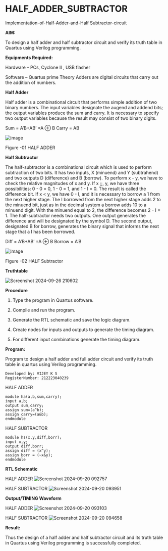 # HALF_ADDER_SUBTRACTOR

Implementation-of-Half-Adder-and-Half Subtractor-circuit

**AIM:**

To design a half adder and half subtractor circuit and verify its truth table in Quartus using Verilog programming.

**Equipments Required:**

Hardware – PCs, Cyclone II , USB flasher 

Software – Quartus prime Theory Adders are digital circuits that carry out the addition of numbers.

**Half Adder**

Half adder is a combinational circuit that performs simple addition of two binary numbers. The input variables designate the augend and addend bits; the output variables produce the sum and carry. It is necessary to specify two output variables because the result may consist of two binary digits.

Sum = A’B+AB’ =A ⊕ B Carry = AB

![image](https://github.com/naavaneetha/HALF_ADDER_SUBTRACTOR/assets/154305477/bd4a0b2c-cdbc-4184-ab08-81578f121e1f)

Figure -01 HALF ADDER

**Half Subtractor**

The half-subtractor is a combinational circuit which is used to perform subtraction of two bits. It has two inputs, X (minuend) and Y (subtrahend) and two outputs D (difference) and B (borrow). To perform x - y, we have to check the relative magnitudes of x and y. If x ;;, y, we have three possibilities: 0 - 0 = 0, 1 - 0 = 1, and 1 - I = 0. The result is called the difference bit. If x < y, we have 0 - I, and it is necessary to borrow a 1 from the next higher stage. The I borrowed from the next higher stage adds 2 to the minuend bit, just as in the decimal system a borrow adds 10 to a minuend digit. With the minuend equal to 2, the difference becomes 2 - I = 1. The half-subtractor needs two outputs. One output generates the difference and will be designated by the symbol D. The second output, designated B for borrow, generates the binary signal that informs the next stage that a I has been borrowed. 

Diff = A’B+AB’ =A ⊕ B
Borrow = A’B

![image](https://github.com/naavaneetha/HALF_ADDER_SUBTRACTOR/assets/154305477/d76b099c-513f-4e7c-843a-e2fd028a531a)

Figure -02 HALF Subtractor

**Truthtable**

![Screenshot 2024-09-26 210602](https://github.com/user-attachments/assets/547148e0-b5e7-4266-9e73-c2582afe498d)


**Procedure**

1.	Type the program in Quartus software.

2.	Compile and run the program.

3.	Generate the RTL schematic and save the logic diagram.

4.	Create nodes for inputs and outputs to generate the timing diagram.

5.	For different input combinations generate the timing diagram.


**Program:**

Program to design a half adder and full adder circuit and verify its truth table in quartus using Verilog programming.

```
Developed by: VIJEY K S
RegisterNumber: 212223040239
```

HALF ADDER
```
module ha(a,b,sum,carry);
input a,b;
output sum,carry;
assign sum=(a^b);
assign carry=(a&b);
endmodule
```
HALF SUBTRACTOR
```
module hs(x,y,diff,borr);
input x,y;
output diff,borr;
assign diff = (x^y);
assign borr = (~x&y);
endmodule
```

**RTL Schematic**

HALF ADDER
![Screenshot 2024-09-20 092757](https://github.com/user-attachments/assets/90b78822-3750-4053-83d2-41e421379728)

HALF SUBTRACTOR
![Screenshot 2024-09-20 093951](https://github.com/user-attachments/assets/ca19a462-d33f-4a8d-b0cc-8a2c55f9dd0e)


**Output/TIMING Waveform**

HALF ADDER
![Screenshot 2024-09-20 093103](https://github.com/user-attachments/assets/78eda0e4-1614-4b03-ac82-914b4418eb39)

HALF SUBTRACTOR
![Screenshot 2024-09-20 094658](https://github.com/user-attachments/assets/a7db4467-8869-496a-a0ba-0020b138e5ff)


**Result:**

Thus the design of a half adder and half subtractor circuit and its truth table in Quartus using Verilog programming is successfully completed.
